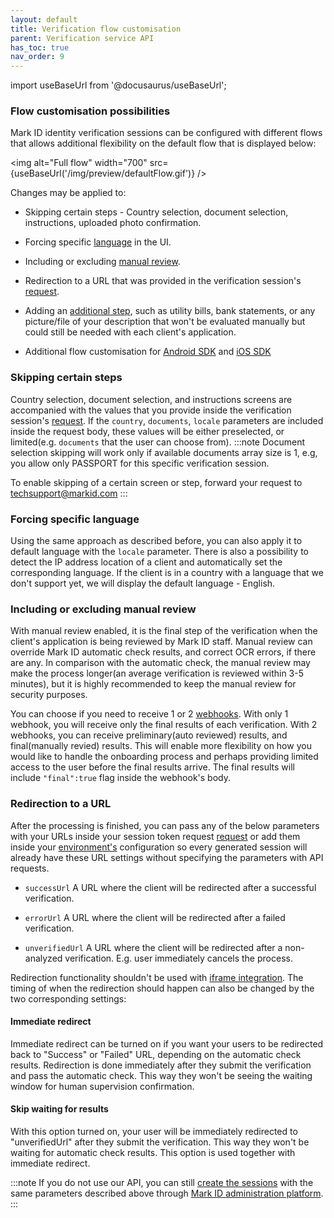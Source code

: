 ```yaml
---
layout: default
title: Verification flow customisation
parent: Verification service API
has_toc: true
nav_order: 9
---
```


import useBaseUrl from '@docusaurus/useBaseUrl';

### Flow customisation possibilities

Mark ID identity verification sessions can be configured with different flows that allows additional flexibility on the default flow that is displayed below:

<img alt="Full flow" width="700" src={useBaseUrl('/img/preview/defaultFlow.gif')} />


Changes may be applied to:

- Skipping certain steps - Country selection, document selection, instructions, uploaded photo confirmation.

- Forcing specific [language](/getting-started/FeaturesList#localisation) in the UI.

- Including or excluding [manual review](/extra/FAQ#manual-verifications-faqs).

- Redirection to a URL that was provided in the verification session's [request](/API/GeneratingIdentificationToken#sending-request).

- Adding an [additional step](/API/AdditionalSteps), such as utility bills, bank statements, or any picture/file of your description that won't be evaluated manually but could still be needed with each client's application.

- Additional flow customisation for [Android SDK](/mobile/Android/android-sdk#customizing-sdk-flow-optional) and [iOS SDK](/mobile/iOS/ios-sdk#customizing-sdk-flow-optional)


### Skipping certain steps

Country selection, document selection, and instructions screens are accompanied with the values that you provide inside the verification session's [request](/API/GeneratingIdentificationToken#sending-request). If the `country`, `documents`, `locale` parameters are included inside the request body, these values will be either preselected, or limited(e.g. `documents` that the user can choose from).
:::note
Document selection skipping will work only if available documents array size is 1, e.g, you allow only PASSPORT for this specific verification session.

To enable skipping of a certain screen or step, forward your request to techsupport@markid.com
:::

### Forcing specific language

Using the same approach as described before, you can also apply it to default language with the `locale` parameter.
There is also a possibility to detect the IP address location of a client and automatically set the corresponding language. If the client is in a country with a language that we don't support yet, we will display the default language - English.


### Including or excluding manual review

With manual review enabled, it is the final step of the verification when the client's application is being reviewed by Mark ID staff.
Manual review can override Mark ID automatic check results, and correct OCR errors, if there are any.
In comparison with the automatic check, the manual review may make the process longer(an average verification is reviewed within 3-5 minutes), but it is highly recommended to keep the manual review for security purposes.

You can choose if you need to receive 1 or 2 [webhooks](/callbacks/ResultCallback). With only 1 webhook, you will receive only the final results of each verification. With 2 webhooks, you can receive preliminary(auto reviewed) results, and final(manually revied) results.
This will enable more flexibility on how you would like to handle the onboarding process and perhaps providing limited access to the user before the final results arrive.
The final results will include `"final":true` flag inside the webhook's body.

### Redirection to a URL

After the processing is finished, you can pass any of the below parameters with your URLs inside your session token request [request](/API/GeneratingIdentificationToken#sending-request) or add them inside your [environment's](https://admin.markid.com) configuration so every generated session will already have these URL settings without specifying the parameters with API requests.

- `successUrl` A URL where the client will be redirected after a successful verification.

- `errorUrl`	A URL where the client will be redirected after a failed verification.

- `unverifiedUrl`	A URL where the client will be redirected after a non-analyzed verification. E.g. user immediately cancels the process.

Redirection functionality shouldn't be used with [iframe integration](/integration/ClientRedirectToWebUiIframe).
The timing of when the redirection should happen can also be changed by the two corresponding settings:

#### Immediate redirect

Immediate redirect can be turned on if you want your users to be redirected back to "Success" or "Failed" URL, depending on the automatic check results. Redirection is done immediately after they submit the verification and pass the automatic check. This way they won't be seeing the waiting window for human supervision confirmation.

#### Skip waiting for results
With this option turned on, your user will be immediately redirected to "unverifiedUrl" after they submit the verification. This way they won't be waiting for automatic check results. This option is used together with immediate redirect.

:::note
If you do not use our API, you can still [create the sessions](/tutorials/admin-platform/GenerateIdentificationToken) with the same parameters described above through [Mark ID administration platform](https://admin.markid.com).
:::